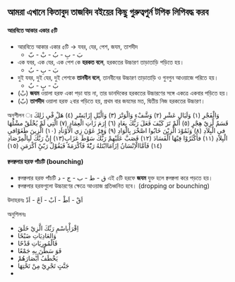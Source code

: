 ## আমরা এখানে কিতাবুদ তাজবিদ বইয়ের কিছু গুরুত্বপুর্ন টপিক লিপিবদ্ধ করব

#### আরবিতে আকার একার ৫টি

- আরবিতে আকার একার ৫টি -> যবর, যের, পেশ, জযম, তাশদীদ
  - بَ - بِ - بُ - بْ - بّ
- এক যবর, এক যের, এক পেশ কে **হরকত বলে**, হরকতের উচ্চারণ তাড়াতাড়ি পড়িতে হয়।
  - بَ - بِ - بُ
- দুই যবর, দুই যের, দুই পেশকে **তানবীন বলে**, তানবীনের উচ্চারণ তাড়াতাড়ি ও গুনগুন আওয়াজে পরিতে হয়।
  - بً - بٍ - بٌ
- (بْ) **জযম** ওয়ালা হরফ একা পড়া যায় না, তার ডানদিকের হরকতের উচ্চারণের সঙ্গে একত্রে একবার পড়িতে হয়।
- (بّ) **তাশদীদ** ওয়ালা হরফ ২বার পড়িতে হয়, প্রথম বার জযমের মত, দ্বিতীয় নিজ হরকতের উচ্চারণ।

অনুশীলন ঃ
وَالْفَجْرِ (١) وَلَيَالِ عَشْرِ (٢) وَشَّفْءِ وَالْوَتْرَ (٣) وَالَّيْلِ إِزَايَسْرِ (٤) هَلْ فْيِ زٰلِكَ قَسَمٌ لِّزِيْ هِجْرٍ (٥) أَلَمْ تَرَ كَيْفَ فَعَلَ رَبُّكَ بِعَادٍ (٦) إِرَمَ زَاتِ الْعِمَادِ (٧) الَّتِي لَمْ يُخْلَقْ مشْلُهَا فيِ الْبِلاَدِ (٨) وَثَمُوْدَ الَّزِيْنَ خَابُوا اصَّخْرَ بِالْوَادِ (٩) وَفِرْ عَوْنَ زِي الْأَوْتاَدِ (١٠) الَّزِينَ طَغَوْافيِ الْبِلاَدِ (١١) فأَكْثَرُوْا فِيْهَا الْفَسَادَ (١٢) فَصَبَّ عَلَيْهِمْ رَبُّكَ سَوْطَ عَزَابٍ(١٣) إِنَّ رَبَّكَ لَبِالْمِرْصَادِ (١٤) فَاَمَّاالْاِنْسَانُ اِزَامَاابْتَلهُ رَبُْهٗ فَاَكْرَمَهٗ فَيَقُوْلُ رَبّيِْ اَكْرَمَنِ (١٥)

#### ক্বলক্বলার হরফ পাঁচটি (bounching)

- ক্বলক্বলার হরফ পাঁচটি ق - ط - ب - ج - د এই ৫টি হরফে **জযম** যুক্ত হলে ক্বলক্বলা করে পড়তে হয়।
- ক্বলক্বলার হরফগুলো উচ্চারণের ক্ষেত্রে আওয়াজ প্রতিধ্বনিত হবে। (dropping or bounching)

উদাহরনঃ اَقْ - اَطْ - اَبْ - اَجْ - اَدْ

অনুশিলনঃ

- اِقْرَأْبِاسْمِ رَبِّكَ الَّزِيْ خَلَقَ
- وَالعَادِيَاتِ ضَبْحًا
- فَالْمُورِيَاتِ قَدْحًا
- فَوَ سَطْنَ بِهِ جَمْعًا
- يَخْطَفُ أَبْصَارَهُمْ
- جَنَّتٍ تَجْرِيْ مِنْ تَحْتِهَا
-

